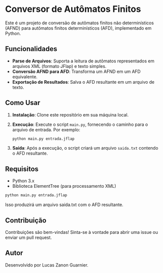 # Conversor de Autômatos Finitos

Este é um projeto de conversão de autômatos finitos não determinísticos (AFND) para autômatos finitos determinísticos (AFD), implementado em Python.

## Funcionalidades

- **Parse de Arquivos**: Suporta a leitura de autômatos representados em arquivos XML (formato JFlap) e texto simples.
- **Conversão AFND para AFD**: Transforma um AFND em um AFD equivalente.
- **Exportação de Resultados**: Salva o AFD resultante em um arquivo de texto.

## Como Usar

1. **Instalação**: Clone este repositório em sua máquina local.

2. **Execução**: Execute o script `main.py`, fornecendo o caminho para o arquivo de entrada. Por exemplo:

    ```bash
    python main.py entrada.jflap
    ```

3. **Saída**: Após a execução, o script criará um arquivo `saida.txt` contendo o AFD resultante.

## Requisitos

- Python 3.x
- Biblioteca ElementTree (para processamento XML)


```bash
python main.py entrada.jflap
```

Isso produzirá um arquivo saida.txt com o AFD resultante.

## Contribuição
Contribuições são bem-vindas! Sinta-se à vontade para abrir uma issue ou enviar um pull request.

## Autor
Desenvolvido por Lucas Zanon Guarnier.
